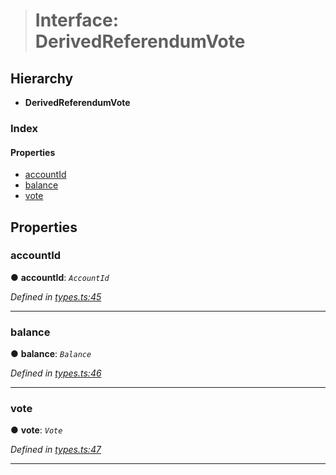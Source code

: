> # Interface: DerivedReferendumVote

## Hierarchy

* **DerivedReferendumVote**

### Index

#### Properties

* [accountId](_types_.derivedreferendumvote.md#accountid)
* [balance](_types_.derivedreferendumvote.md#balance)
* [vote](_types_.derivedreferendumvote.md#vote)

## Properties

###  accountId

● **accountId**: *`AccountId`*

*Defined in [types.ts:45](url)*

___

###  balance

● **balance**: *`Balance`*

*Defined in [types.ts:46](url)*

___

###  vote

● **vote**: *`Vote`*

*Defined in [types.ts:47](url)*

___